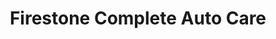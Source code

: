 ---
title: "Firestone Complete Auto Care"
url: /frisco/firestone-complete-auto-care/
shop: car repair
---